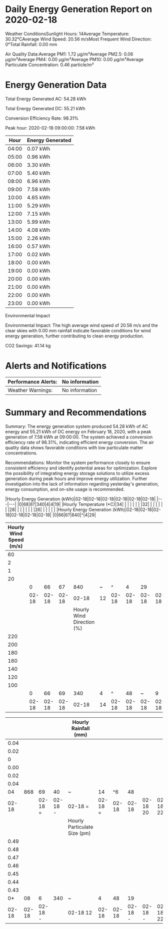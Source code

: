 # Daily Energy Generation Report on 2020-02-18

Weather ConditionsSunlight Hours: 14Average Temperature: 30.32°CAverage Wind Speed: 20.56 m/sMost Frequent Wind Direction: 0°Total Rainfall: 0.00 mm

Air Quality Data:Average PM1: 1.72 μg/m³Average PM2.5: 0.06 μg/m³Average PM4: 0.00 μg/m³Average PM10: 0.00 μg/m³Average Particulate Concentration: 0.46 particle/m³

# Energy Generation Data

Total Energy Generated AC: 54.28 kWh

Total Energy Generated DC: 55.21 kWh

Conversion Efficiency Rate: 98.31%

Peak hour: 2020-02-18 09:00:00: 7.58 kWh

|Hour|Energy Generated|
|---|---|
|04:00|0.07 kWh|
|05:00|0.96 kWh|
|06:00|3.30 kWh|
|07:00|5.40 kWh|
|08:00|6.96 kWh|
|09:00|7.58 kWh|
|10:00|4.65 kWh|
|11:00|5.29 kWh|
|12:00|7.15 kWh|
|13:00|5.99 kWh|
|14:00|4.08 kWh|
|15:00|2.26 kWh|
|16:00|0.57 kWh|
|17:00|0.02 kWh|
|18:00|0.00 kWh|
|19:00|0.00 kWh|
|20:00|0.00 kWh|
|21:00|0.00 kWh|
|22:00|0.00 kWh|
|23:00|0.00 kWh|

Environmental Impact

Environmental Impact: The high average wind speed of 20.56 m/s and the clear skies with 0.00 mm rainfall indicate favorable conditions for wind energy generation, further contributing to clean energy production.

CO2 Savings: 41.14 kg

# Alerts and Notifications

|Performance Alerts:|No information|
|---|---|
|Weather Warnings:|No information|

# Summary and Recommendations

Summary: The energy generation system produced 54.28 kWh of AC energy and 55.21 kWh of DC energy on February 18, 2020, with a peak generation of 7.58 kWh at 09:00:00. The system achieved a conversion efficiency rate of 98.31%, indicating efficient energy conversion. The air quality data shows favorable conditions with low particulate matter concentrations.

Recommendations: Monitor the system performance closely to ensure consistent efficiency and identify potential areas for optimization. Explore the possibility of integrating energy storage solutions to utilize excess generation during peak hours and improve energy utilization. Further investigation into the lack of information regarding yesterday's generation, energy consumption, and on-site usage is recommended.

|Hourly Energy Generation (kWh)|02-18|02-18|02-18|02-18|02-18|02-18|
|---|---|
|0|68|6?|340|4|4|19|
|Hourly Temperature (*C)|34| | | | | |
| |32| | | | | |
| |28| | | | | |
| |26| | | | | |
|Hourly Energy Generation (kWh)|02-18|02-18|02-18|02-18|02-18|02-18|
|0|66|6?|840|^|4|29|

|Hourly Wind Speed (m/s)| | | | | | | | | | | |
|---|---|---|---|---|---|---|---|---|---|---|---|
|60| | | | | | | | | | | |
|2| | | | | | | | | | | |
|1| | | | | | | | | | | |
|20| | | | | | | | | | | |
| |0|66|67|840|~|^|4|29| | | |
| |02-18|02-18|02-18|02-18|12|02-18|02-18|02-18|02-18|02-18|22|
| | | | |Hourly Wind Direction (%)| | | | | | | |
|220| | | | | | | | | | | |
|200| | | | | | | | | | | |
|180| | | | | | | | | | | |
|160| | | | | | | | | | | |
|140| | | | | | | | | | | |
|120| | | | | | | | | | | |
|100| | | | | | | | | | | |
| |0|66|69|340|4|^|48|~|9| | |
| |02-18|02-18|02-18|02-18|14|02-18|02-18|02-18|02-18|02-18|22|

| | | | |Hourly Rainfall (mm)| | | | | |
|---|---|---|---|---|---|---|---|---|---|
|0.04| | | | | | | | | |
|0.02| | | | | | | | | |
|0| | | | | | | | | |
|0.00| | | | | | | | | |
|0.02| | | | | | | | | |
|0.04| | | | | | | | | |
|04|868|69|40|~|14|^6|48| | |
|02-18| |02-18 =|02-18 -|02-18 =|02-18 =|02-18|02-18|02-18 20|02-18 22|
| | | | |Hourly Particulate Size (pm)| | | | | |
|0.49| | | | | | | | | |
|0.48| | | | | | | | | |
|0.47| | | | | | | | | |
|0.46| | | | | | | | | |
|0.45| | | | | | | | | |
|0.44| | | | | | | | | |
|0.43| | | | | | | | | |
|0*|08|6|340|~|4|48|19| | |
|02-18|02-18|02-18 -| |02-18 12|02-18|02-18|02-18 -|02-18 -|02-18 22|